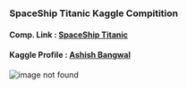 ### SpaceShip Titanic Kaggle Compitition
#### Comp. Link  :  [SpaceShip Titanic](https://www.kaggle.com/competitions/spaceship-titanic)
#### Kaggle Profile : [Ashish Bangwal](https://www.kaggle.com/ashishbangwal)
![image not found](https://i.ibb.co/R2g3qTS/space-titanic-V1.png)
